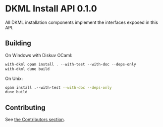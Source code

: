 # DKML Install API 0.1.0

All DKML installation components implement the interfaces exposed in this API.

## Building

On Windows with Diskuv OCaml:

```powershell
with-dkml opam install . --with-test --with-doc --deps-only
with-dkml dune build
```

On Unix:

```bash
opam install .--with-test --with-doc --deps-only
dune build
```

## Contributing

See [the Contributors section](contributors/README.md).
